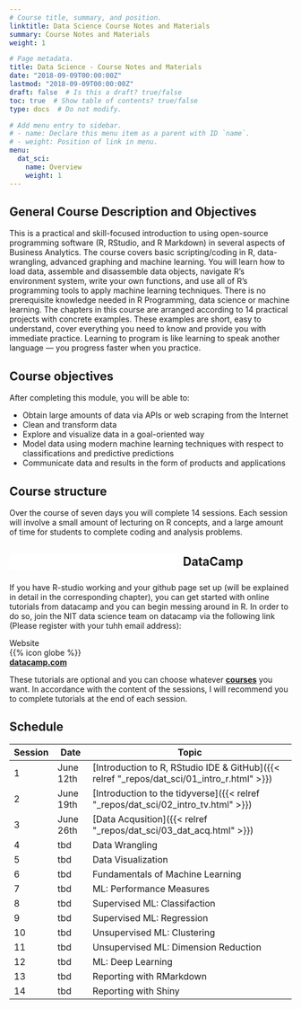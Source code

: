 ```yaml
---
# Course title, summary, and position.
linktitle: Data Science Course Notes and Materials
summary: Course Notes and Materials
weight: 1

# Page metadata.
title: Data Science - Course Notes and Materials
date: "2018-09-09T00:00:00Z"
lastmod: "2018-09-09T00:00:00Z"
draft: false  # Is this a draft? true/false
toc: true  # Show table of contents? true/false
type: docs  # Do not modify.

# Add menu entry to sidebar.
# - name: Declare this menu item as a parent with ID `name`.
# - weight: Position of link in menu.
menu:
  dat_sci:
    name: Overview
    weight: 1
---
```


## General Course Description and Objectives
 
This is a practical and skill-focused introduction to using open-source programming software (R, RStudio, and R Markdown) in several aspects of Business Analytics. The course covers basic scripting/coding in R, data-wrangling, advanced graphing and machine learning. You will learn how to load data, assemble and disassemble data objects, navigate R’s environment system, write your own functions, and use all of R’s programming tools to apply machine learning techniques. There is no prerequisite knowledge needed in R Programming, data science or machine learning. The chapters in this course are arranged according to 14 practical projects with concrete examples. These examples are short, easy to understand, cover everything you need to know and provide you with immediate practice. Learning to program is like learning to speak another language — you progress faster when you practice.

## Course objectives

After completing this module, you will be able to:

* Obtain large amounts of data via APIs or web scraping from the Internet
* Clean and transform data
* Explore and visualize data in a goal-oriented way
* Model data using modern machine learning techniques with respect to classifications and predictive predictions
* Communicate data and results in the form of products and applications  

## Course structure

Over the course of seven days you will complete 14 sessions. Each session will involve a small amount of lecturing on R concepts, and a large amount of time for students to complete coding and analysis problems.


## <embed src="../../img/icons//datacamp.svg" align="center" height="30px" style="padding:0px 5px 5px 0px"> DataCamp

If you have R-studio working and your github page set up (will be explained in detail in the corresponding chapter), you can get started with online tutorials from datacamp and you can begin messing around in R. In order to do so, join the NIT data science team on datacamp via the following link (Please register with your tuhh email address):

<!-- DOWNLOADBOX -->
<div id="header">Website</div>
<div id="container">
  <div id="first">{{% icon globe %}}</div>
  <div id="second"><a href="https://www.datacamp.com/groups/shared_links/91287653ed5bd4c0f14e7c60e2d61a62dc1f1ba2afc84a4909665c00cd441f0c" target="_blank"><b>datacamp.com</b></a></div>
  <div id="clear"></div>
</div>

These tutorials are optional and you can choose whatever <a href="https://learn.datacamp.com/courses/" target="_blank"><b>courses</b></a> you want. In accordance with the content of the sessions, I will recommend you to complete tutorials at the end of each session.

## Schedule

| Session | Date | Topic |
| --- | --- | --- |
| 1 | June 12th | [Introduction to R, RStudio IDE & GitHub]({{< relref "_repos/dat_sci/01_intro_r.html" >}}) |
| 2 | June 19th | [Introduction to the tidyverse]({{< relref "_repos/dat_sci/02_intro_tv.html" >}}) |
| 3 | June 26th | [Data Acqusition]({{< relref "_repos/dat_sci/03_dat_acq.html" >}}) |
| 4 | tbd | Data Wrangling |
| 5 | tbd | Data Visualization |
| 6 | tbd | Fundamentals of Machine Learning |
| 7 | tbd | ML: Performance Measures |
| 8 | tbd | Supervised ML: Classifaction |
| 9 | tbd | Supervised ML: Regression |
| 10 | tbd | Unsupervised ML: Clustering |
| 11 | tbd | Unsupervised ML: Dimension Reduction  |
| 12 | tbd | ML: Deep Learning |
| 13 | tbd | Reporting with RMarkdown  |
| 14 | tbd | Reporting with Shiny |
